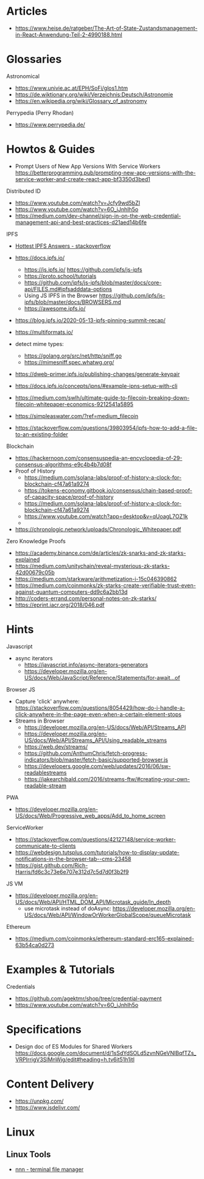 # Articles

- https://www.heise.de/ratgeber/The-Art-of-State-Zustandsmanagement-in-React-Anwendung-Teil-2-4990188.html

# Glossaries

Astronomical
- https://www.univie.ac.at/EPH/SoFi/glos1.htm
- https://de.wiktionary.org/wiki/Verzeichnis:Deutsch/Astronomie
- https://en.wikipedia.org/wiki/Glossary_of_astronomy

Perrypedia (Perry Rhodan)
- https://www.perrypedia.de/

# Howtos & Guides

- Prompt Users of New App Versions With Service Workers https://betterprogramming.pub/prompting-new-app-versions-with-the-service-worker-and-create-react-app-bf3350d3bed1

Distributed ID
- https://www.youtube.com/watch?v=Jcfy9wd5bZI
- https://www.youtube.com/watch?v=6O_iJnhIh5o
- https://medium.com/dev-channel/sign-in-on-the-web-credential-management-api-and-best-practices-d21aed14b6fe

IPFS
- [Hottest IPFS Answers - stackoverflow](https://stackoverflow.com/tags/ipfs/hot?filter=year)
- https://docs.ipfs.io/
    - https://js.ipfs.io/   https://github.com/ipfs/js-ipfs
    - https://proto.school/tutorials 
    - https://github.com/ipfs/js-ipfs/blob/master/docs/core-api/FILES.md#ipfsadddata-options
    - Using JS IPFS in the Browser https://github.com/ipfs/js-ipfs/blob/master/docs/BROWSERS.md
    - https://awesome.ipfs.io/
- https://blog.ipfs.io/2020-05-13-ipfs-pinning-summit-recap/
- https://multiformats.io/

- detect mime types:
    - https://golang.org/src/net/http/sniff.go
    - https://mimesniff.spec.whatwg.org/
    
- https://dweb-primer.ipfs.io/publishing-changes/generate-keypair
- https://docs.ipfs.io/concepts/ipns/#example-ipns-setup-with-cli
- https://medium.com/swlh/ultimate-guide-to-filecoin-breaking-down-filecoin-whitepaper-economics-9212541a5895
- https://simpleaswater.com/?ref=medium_filecoin
- https://stackoverflow.com/questions/39803954/ipfs-how-to-add-a-file-to-an-existing-folder

Blockchain
- https://hackernoon.com/consensuspedia-an-encyclopedia-of-29-consensus-algorithms-e9c4b4b7d08f
- Proof of History
    - https://medium.com/solana-labs/proof-of-history-a-clock-for-blockchain-cf47a61a9274
    - https://tokens-economy.gitbook.io/consensus/chain-based-proof-of-capacity-space/proof-of-history
    - https://medium.com/solana-labs/proof-of-history-a-clock-for-blockchain-cf47a61a9274
    - https://www.youtube.com/watch?app=desktop&v=qUoagL7OZ1k
    - 
- https://chronologic.network/uploads/Chronologic_Whitepaper.pdf

Zero Knowledge Proofs
- https://academy.binance.com/de/articles/zk-snarks-and-zk-starks-explained
- https://medium.com/unitychain/reveal-mysterious-zk-starks-42d00679c05b
- https://medium.com/starkware/arithmetization-i-15c046390862
- https://medium.com/coinmonks/zk-starks-create-verifiable-trust-even-against-quantum-computers-dd9c6a2bb13d
- http://coders-errand.com/personal-notes-on-zk-starks/
- https://eprint.iacr.org/2018/046.pdf

# Hints

Javascript
- async iterators
    - https://javascript.info/async-iterators-generators
    - https://developer.mozilla.org/en-US/docs/Web/JavaScript/Reference/Statements/for-await...of

Browser JS
- Capture 'click' anywhere: https://stackoverflow.com/questions/8054429/how-do-i-handle-a-click-anywhere-in-the-page-even-when-a-certain-element-stops
- Streams in Browser
    - https://developer.mozilla.org/en-US/docs/Web/API/Streams_API
    - https://developer.mozilla.org/en-US/docs/Web/API/Streams_API/Using_readable_streams
    - https://web.dev/streams/
    - https://github.com/AnthumChris/fetch-progress-indicators/blob/master/fetch-basic/supported-browser.js
    - https://developers.google.com/web/updates/2016/06/sw-readablestreams
    - https://jakearchibald.com/2016/streams-ftw/#creating-your-own-readable-stream

PWA
- https://developer.mozilla.org/en-US/docs/Web/Progressive_web_apps/Add_to_home_screen

ServiceWorker
- https://stackoverflow.com/questions/42127148/service-worker-communicate-to-clients
- https://webdesign.tutsplus.com/tutorials/how-to-display-update-notifications-in-the-browser-tab--cms-23458
- https://gist.github.com/Rich-Harris/fd6c3c73e6e707e312d7c5d7d0f3b2f9

JS VM
- https://developer.mozilla.org/en-US/docs/Web/API/HTML_DOM_API/Microtask_guide/In_depth
    - use microtask instead of doAsync: https://developer.mozilla.org/en-US/docs/Web/API/WindowOrWorkerGlobalScope/queueMicrotask

Ethereum
- https://medium.com/coinmonks/ethereum-standard-erc165-explained-63b54ca0d273

# Examples & Tutorials

Credentials
- https://github.com/agektmr/shop/tree/credential-payment
- https://www.youtube.com/watch?v=6O_iJnhIh5o

# Specifications

- Design doc of ES Modules for Shared Workers   https://docs.google.com/document/d/1sSdYdSOLd5zvnNGeVNlBqfTZs_VRPIrrigV3SlMnWjg/edit#heading=h.tv6it51h1itl

# Content Delivery

- https://unpkg.com/
- https://www.jsdelivr.com/

# Linux

## Linux Tools

- [nnn -  terminal file manager](https://github.com/jarun/nnn)
